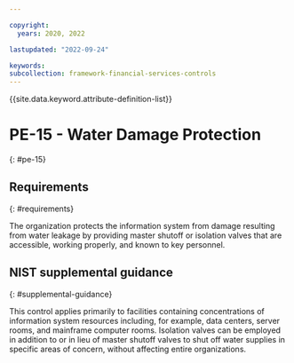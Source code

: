 ```yaml
---

copyright:
  years: 2020, 2022

lastupdated: "2022-09-24"

keywords: 
subcollection: framework-financial-services-controls
---
```


{{site.data.keyword.attribute-definition-list}}

         
# PE-15 - Water Damage Protection
{: #pe-15}

## Requirements
{: #requirements}

The organization protects the information system from damage resulting from water leakage by providing master shutoff or isolation valves that are accessible, working properly, and known to key personnel.

## NIST supplemental guidance
{: #supplemental-guidance}

This control applies primarily to facilities containing concentrations of information system resources including, for example, data centers, server rooms, and mainframe computer rooms. Isolation valves can be employed in addition to or in lieu of master shutoff valves to shut off water supplies in specific areas of concern, without affecting entire organizations.


